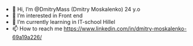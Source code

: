 - 👋 Hi, I’m @DmitryMass (Dmitry Moskalenko) 24 y.o
- 👀 I’m interested in Front end 
- 🌱 I’m currently learning in IT-school Hillel
- 📫 How to reach me https://www.linkedin.com/in/dmitry-moskalenko-69a19a226/

